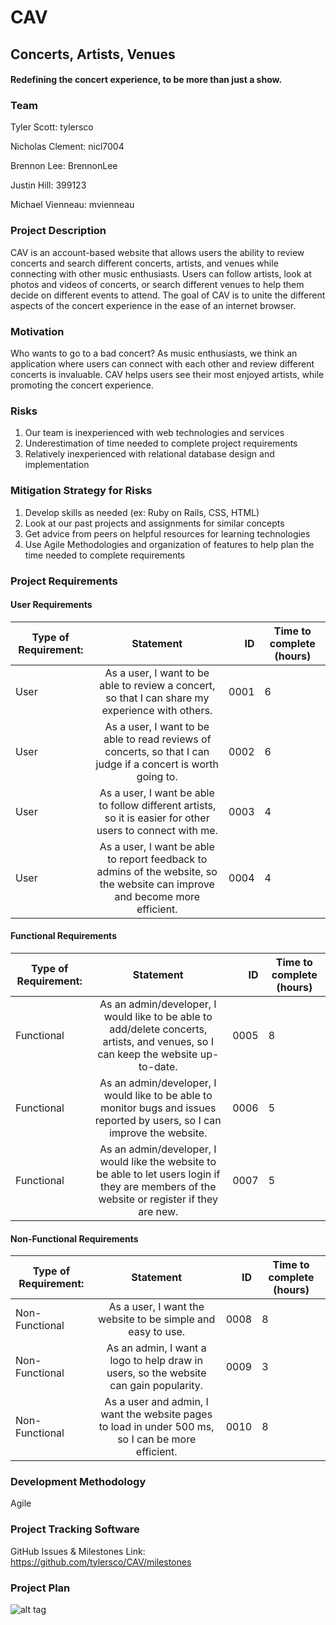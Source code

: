 # CAV
## Concerts, Artists, Venues

#### Redefining the concert experience, to be more than just a show.

### Team
Tyler Scott: tylersco

Nicholas Clement: nicl7004

Brennon Lee: BrennonLee

Justin Hill: 399123

Michael Vienneau: mvienneau

### Project Description
CAV is an account-based website that allows users the ability to review concerts and search different concerts, artists, and venues while connecting with other music enthusiasts. Users can follow artists, look at photos and videos of concerts, or search different venues to help them decide on different events to attend. The goal of CAV is to unite the different aspects of the concert experience in the ease of an internet browser.

### Motivation
Who wants to go to a bad concert? As music enthusiasts, we think an application where users can connect with each other and review different concerts is invaluable. CAV helps users see their most enjoyed artists, while promoting the concert experience. 

### Risks
1. Our team is inexperienced with web technologies and services
2. Underestimation of time needed to complete project requirements
3. Relatively inexperienced with relational database design and implementation

### Mitigation Strategy for Risks
1. Develop skills as needed (ex: Ruby on Rails, CSS, HTML)
2. Look at our past projects and assignments for similar concepts
3. Get advice from peers on helpful resources for learning technologies
4. Use Agile Methodologies and organization of features to help plan the time needed to complete requirements 

### Project Requirements
#### User Requirements
| Type of Requirement: | Statement           | ID  |  Time to complete (hours)    |
| ------------- |:-------------:| -----:|----------|
| User      | As a user, I want to be able to review a concert, so that I can share my experience with others. | 0001 | 6  |
| User      | As a user, I want to be able to read reviews of concerts, so that I can judge if a concert is worth going to.      |   0002 | 6 |
| User | As a user, I want be able to follow different artists, so it is easier for other users to connect with me.       |    0003 | 4  |
| User | As a user, I want be able to report feedback to admins of the website, so the website can improve and become more efficient.     |    0004 | 4  |

#### Functional Requirements
| Type of Requirement: | Statement           | ID  |  Time to complete (hours)    |
| ------------- |:-------------:| -----:|----------|
| Functional | As an admin/developer, I would like to be able to add/delete concerts, artists, and venues, so I can keep the website up-to-date.       |    0005 | 8  |
| Functional | As an admin/developer, I would like to be able to monitor bugs and issues reported by users, so I can improve the website.         |    0006 | 5 | 
| Functional | As an admin/developer, I would like the website to be able to let users login if they are members of the website or register if they are new.       |    0007 | 5  |

#### Non-Functional Requirements
| Type of Requirement: | Statement           | ID  |  Time to complete (hours)    |
| ------------- |:-------------:| -----:|----------|
| Non-Functional | As a user, I want the website to be simple and easy to use.       |    0008 | 8 |
| Non-Functional | As an admin, I want a logo to help draw in users, so the website can gain popularity.         |    0009 | 3 | 
| Non-Functional | As a user and admin, I want the website pages to load in under 500 ms, so I can be more efficient. | 0010 | 8 |

### Development Methodology
Agile

### Project Tracking Software
GitHub Issues & Milestones
Link: https://github.com/tylersco/CAV/milestones

### Project Plan
![alt tag](https://github.com/tylersco/CAV/blob/master/ProjectPlan.PNG)
